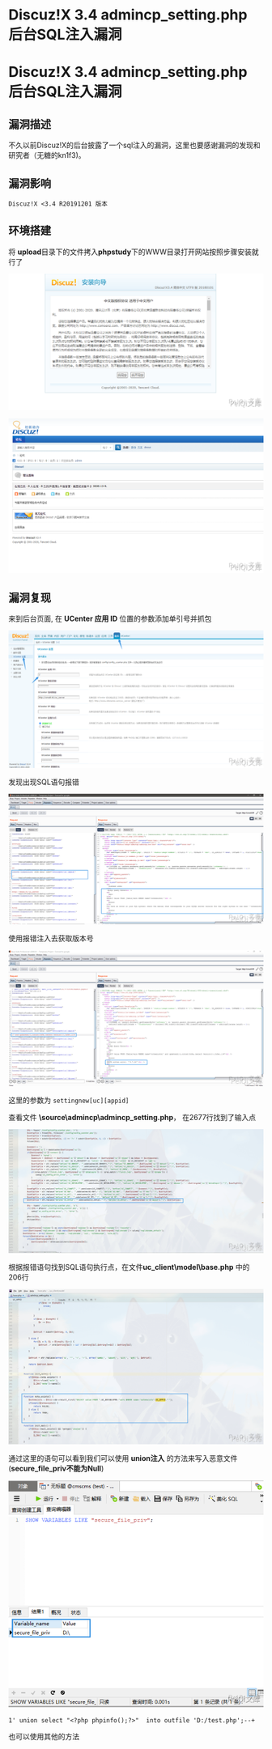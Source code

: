 # Discuz!X 3.4 admincp_setting.php 后台SQL注入漏洞

# Discuz!X 3.4 admincp_setting.php 后台SQL注入漏洞

## 漏洞描述

不久以前Discuz!X的后台披露了一个sql注入的漏洞，这里也要感谢漏洞的发现和研究者（无糖的kn1f3)。

## 漏洞影响

```
Discuz!X <3.4 R20191201 版本
```

## 环境搭建

将 **upload**目录下的文件拷入**phpstudy**下的WWW目录打开网站按照步骤安装就行了



![](/images/202202170909104.png)

![](/images/202202170909233.png)

## 漏洞复现

来到后台页面, 在 **UCenter 应用 ID** 位置的参数添加单引号并抓包

![](/images/202202170909920.png)

发现出现SQL语句报错

![](/images/202202170909020.png)

使用报错注入去获取版本号

![](/images/202202170909358.png)

这里的参数为 `settingnew[uc][appid]`

查看文件 **\source\admincp\admincp_setting.php**， 在2677行找到了输入点

![](/images/202202170910537.png)

根据报错语句找到SQL语句执行点，在文件**uc_client\model\base.php** 中的 206行

![](/images/202202170910751.png)

通过这里的语句可以看到我们可以使用 **union注入** 的方法来写入恶意文件(**secure_file_priv不能为Null**)

![](/images/202202170910657.png)

```plain
1' union select "<?php phpinfo();?>"  into outfile 'D:/test.php';--+
```

也可以使用其他的方法

